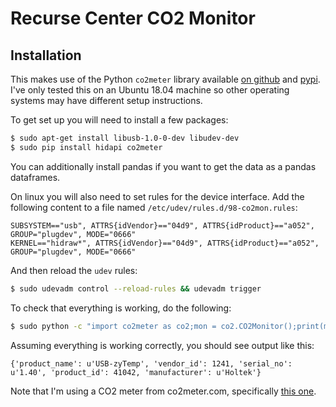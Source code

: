 # Recurse Center CO2 Monitor

## Installation

This makes use of the Python `co2meter` library available [on
github](https://github.com/vfilimonov/co2meter) and
[pypi](https://pypi.org/project/CO2meter/). I've only tested this on an Ubuntu
18.04 machine so other operating systems may have different setup instructions.


To get set up you will need to install a few packages:

```bash
$ sudo apt-get install libusb-1.0-0-dev libudev-dev
$ sudo pip install hidapi co2meter
```

You can additionally install pandas if you want to get the data as a pandas
dataframes. 

On linux you will also need to set rules for the device interface. Add the
following content to a file named `/etc/udev/rules.d/98-co2mon.rules`:

```
SUBSYSTEM=="usb", ATTRS{idVendor}=="04d9", ATTRS{idProduct}=="a052", GROUP="plugdev", MODE="0666"
KERNEL=="hidraw*", ATTRS{idVendor}=="04d9", ATTRS{idProduct}=="a052", GROUP="plugdev", MODE="0666"
```

And then reload the `udev` rules:

```bash
$ sudo udevadm control --reload-rules && udevadm trigger
```

To check that everything is working, do the following:

```bash
$ sudo python -c "import co2meter as co2;mon = co2.CO2Monitor();print(mon.info)"
```

Assuming everything is working correctly, you should see output like this:

```
{'product_name': u'USB-zyTemp', 'vendor_id': 1241, 'serial_no': u'1.40', 'product_id': 41042, 'manufacturer': u'Holtek'}
```

Note that I'm using a CO2 meter from co2meter.com, specifically [this
one](https://www.co2meter.com/collections/desktop/products/co2mini-co2-indoor-air-quality-monitor).


